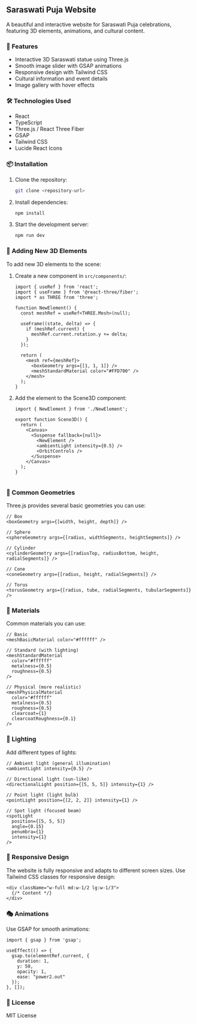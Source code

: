 ## Saraswati Puja Website

A beautiful and interactive website for Saraswati Puja celebrations, featuring 3D elements, animations, and cultural content.

### 🚀 Features

- Interactive 3D Saraswati statue using Three.js
- Smooth image slider with GSAP animations
- Responsive design with Tailwind CSS
- Cultural information and event details
- Image gallery with hover effects

### 🛠️ Technologies Used

- React
- TypeScript
- Three.js / React Three Fiber
- GSAP
- Tailwind CSS
- Lucide React Icons

### 📦 Installation

1. Clone the repository:
   ```bash
   git clone <repository-url>
   ```

2. Install dependencies:
   ```bash
   npm install
   ```

3. Start the development server:
   ```bash
   npm run dev
   ```

### 🎨 Adding New 3D Elements

To add new 3D elements to the scene:

1. Create a new component in `src/components/`:
   ```tsx
   import { useRef } from 'react';
   import { useFrame } from '@react-three/fiber';
   import * as THREE from 'three';

   function NewElement() {
     const meshRef = useRef<THREE.Mesh>(null);

     useFrame((state, delta) => {
       if (meshRef.current) {
         meshRef.current.rotation.y += delta;
       }
     });

     return (
       <mesh ref={meshRef}>
         <boxGeometry args={[1, 1, 1]} />
         <meshStandardMaterial color="#FFD700" />
       </mesh>
     );
   }
   ```

2. Add the element to the Scene3D component:
   ```tsx
   import { NewElement } from './NewElement';

   export function Scene3D() {
     return (
       <Canvas>
         <Suspense fallback={null}>
           <NewElement />
           <ambientLight intensity={0.5} />
           <OrbitControls />
         </Suspense>
       </Canvas>
     );
   }


### 🎯 Common Geometries

Three.js provides several basic geometries you can use:

```tsx
// Box
<boxGeometry args={[width, height, depth]} />

// Sphere
<sphereGeometry args={[radius, widthSegments, heightSegments]} />

// Cylinder
<cylinderGeometry args={[radiusTop, radiusBottom, height, radialSegments]} />

// Cone
<coneGeometry args={[radius, height, radialSegments]} />

// Torus
<torusGeometry args={[radius, tube, radialSegments, tubularSegments]} />
```

### 🎨 Materials

Common materials you can use:

```tsx
// Basic
<meshBasicMaterial color="#ffffff" />

// Standard (with lighting)
<meshStandardMaterial 
  color="#ffffff"
  metalness={0.5}
  roughness={0.5}
/>

// Physical (more realistic)
<meshPhysicalMaterial
  color="#ffffff"
  metalness={0.5}
  roughness={0.5}
  clearcoat={1}
  clearcoatRoughness={0.1}
/>
```

### 🌟 Lighting

Add different types of lights:

```tsx
// Ambient light (general illumination)
<ambientLight intensity={0.5} />

// Directional light (sun-like)
<directionalLight position={[5, 5, 5]} intensity={1} />

// Point light (light bulb)
<pointLight position={[2, 2, 2]} intensity={1} />

// Spot light (focused beam)
<spotLight
  position={[5, 5, 5]}
  angle={0.15}
  penumbra={1}
  intensity={1}
/>
```

### 📱 Responsive Design

The website is fully responsive and adapts to different screen sizes. Use Tailwind CSS classes for responsive design:

```tsx
<div className="w-full md:w-1/2 lg:w-1/3">
  {/* Content */}
</div>
```

### 🎭 Animations

Use GSAP for smooth animations:

```tsx
import { gsap } from 'gsap';

useEffect(() => {
  gsap.to(elementRef.current, {
    duration: 1,
    y: 50,
    opacity: 1,
    ease: "power2.out"
  });
}, []);
```

### 📝 License

MIT License